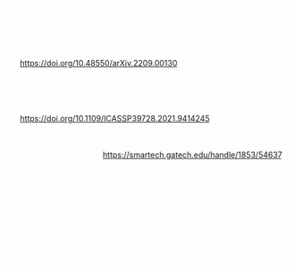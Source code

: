 ## Peer Reviewed conference submissions

* Vinay, Ashvala, and Alexander Lerch. “Evaluating Generative Audio Systems and Their Metrics.” Proceedings of the International Society for Music Information Retrieval Conference (ISMIR), 2022, https://doi.org/10.48550/arXiv.2209.00130.

* Vinay, Ashvala, et al. “Mind the Beat: Detecting Audio Onsets from EEG Recordings of Music Listening.” ICASSP 2021 - 2021 IEEE International Conference on Acoustics, Speech and Signal Processing (ICASSP), 2021, pp. 231–35. IEEE Xplore, https://doi.org/10.1109/ICASSP39728.2021.9414245.

* Vinay, Ashvala, and Richard Boulanger. Building Interactive Systems with WebSockets and Csound! Georgia Institute of Technology, 2016. smartech.gatech.edu, https://smartech.gatech.edu/handle/1853/54637.

* Smith, Jason Brent, Vinay, Ashvala and Freeman, Jason. The Impact of Salient Musical Features in a Hybrid Recommendation System for a Sound Library.



## Thesis

* Vinay, Ashvala. "The sound within: Learning audio features from electroencephalogram recordings of music listening." Masters diss., Georgia Institute of Technology, 2020.

<style>
    body{ 
        color: white;
    }
</style>